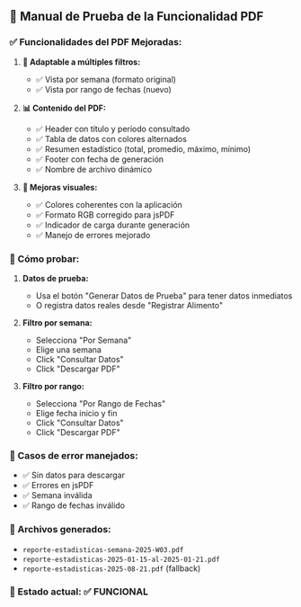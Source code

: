 ## 🧪 Manual de Prueba de la Funcionalidad PDF

### ✅ Funcionalidades del PDF Mejoradas:

1. **🎯 Adaptable a múltiples filtros:**
   - ✅ Vista por semana (formato original)
   - ✅ Vista por rango de fechas (nuevo)

2. **📊 Contenido del PDF:**
   - ✅ Header con título y período consultado
   - ✅ Tabla de datos con colores alternados
   - ✅ Resumen estadístico (total, promedio, máximo, mínimo)
   - ✅ Footer con fecha de generación
   - ✅ Nombre de archivo dinámico

3. **🎨 Mejoras visuales:**
   - ✅ Colores coherentes con la aplicación
   - ✅ Formato RGB corregido para jsPDF
   - ✅ Indicador de carga durante generación
   - ✅ Manejo de errores mejorado

### 🔧 Cómo probar:

1. **Datos de prueba:**
   - Usa el botón "Generar Datos de Prueba" para tener datos inmediatos
   - O registra datos reales desde "Registrar Alimento"

2. **Filtro por semana:**
   - Selecciona "Por Semana"
   - Elige una semana
   - Click "Consultar Datos"
   - Click "Descargar PDF"

3. **Filtro por rango:**
   - Selecciona "Por Rango de Fechas"
   - Elige fecha inicio y fin
   - Click "Consultar Datos"
   - Click "Descargar PDF"

### 🚨 Casos de error manejados:

- ✅ Sin datos para descargar
- ✅ Errores en jsPDF
- ✅ Semana inválida
- ✅ Rango de fechas inválido

### 📱 Archivos generados:

- `reporte-estadisticas-semana-2025-W03.pdf`
- `reporte-estadisticas-2025-01-15-al-2025-01-21.pdf`
- `reporte-estadisticas-2025-08-21.pdf` (fallback)

### 🎯 Estado actual: ✅ FUNCIONAL
